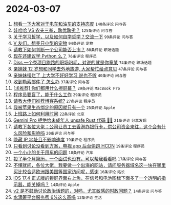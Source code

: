 # 2024-03-07

1. [想看一下大家对于电车和油车的支持态度](https://www.v2ex.com/t/1021296) `140条评论` `问与答`
1. [娃哈哈 VS 农夫三拳，孰优孰劣？](https://www.v2ex.com/t/1021435) `125条评论` `问与答`
1. [关于学习哲学，以及如何自学哲学？交流一下](https://www.v2ex.com/t/1021321) `99条评论` `问与答`
1. [V 友们，想养只小型的宠物](https://www.v2ex.com/t/1021336) `94条评论` `宠物`
1. [请教下如何判断一个公司能否上市？](https://www.v2ex.com/t/1021295) `80条评论` `职场话题`
1. [现在还建议学 Python 么？](https://www.v2ex.com/t/1021307) `76条评论` `程序员`
1. [Diss 一个卷项目跑路的职场叼毛，对说的就是你章某](https://www.v2ex.com/t/1021362) `74条评论` `职场话题`
1. [亲妹妹 12 岁想和同学去外地旅游, 大家帮忙给点意见](https://www.v2ex.com/t/1021473) `47条评论` `问与答`
1. [亲妹妹摆烂了 上大学不好好学习 说也不听](https://www.v2ex.com/t/1021477) `40条评论` `问与答`
1. [收到勒索邮件了 怎么办](https://www.v2ex.com/t/1021340) `37条评论` `问与答`
1. [[求推荐] 你们都用什么擦屏幕？](https://www.v2ex.com/t/1021409) `29条评论` `MacBook Pro`
1. [程序员要盲了，能干什么工作](https://www.v2ex.com/t/1021352) `29条评论` `程序员`
1. [请教大佬们推荐博客系统?](https://www.v2ex.com/t/1021421) `27条评论` `程序员`
1. [我被苹果生态绑定的原因就只有一个](https://www.v2ex.com/t/1021420) `25条评论` `Apple`
1. [上班路上如何利用时间](https://www.v2ex.com/t/1021405) `22条评论` `北京`
1. [Gemini Pro 拒绝给未成年人 unsafe Rust 代码 🫠😂](https://www.v2ex.com/t/1021315) `21条评论` `分享发现`
1. [请教下各位大佬：公司让员工去香港办银行卡，供公司资金来往，这个会有什么风险和影响吗](https://www.v2ex.com/t/1021443) `20条评论` `问与答`
1. [隐藏 IP 地址且不影响速度](https://www.v2ex.com/t/1021408) `19条评论` `程序员`
1. [只看到讨论没看到方案，电视 app 后台偷跑 HCDN](https://www.v2ex.com/t/1021377) `19条评论` `程序员`
1. [一个小小的关于用车的问题](https://www.v2ex.com/t/1021287) `18条评论` `汽车`
1. [投了半个月简历，一个面试也没有，可以帮我看看吗](https://www.v2ex.com/t/1021331) `17条评论` `问与答`
1. [不懂就问，各位大佬，我要做一个出海的网站，请问服务器域名这一块在哪里买比较合适欧洲跟美国等国家访问呢，感谢](https://www.v2ex.com/t/1021288) `16条评论` `站长`
1. [iOS 17.4 正式版的锁屏界面右上角，在信号和电池图标下面多了一个透明的指示器，能关掉吗？](https://www.v2ex.com/t/1021310) `14条评论` `Apple`
1. [v2 是不鼓励讨论政治话题的，对吗，尤其敏感的时政问题？](https://www.v2ex.com/t/1021319) `14条评论` `问与答`
1. [水滴筹平台服务费 6%这么高吗](https://www.v2ex.com/t/1021431) `13条评论` `生活`
